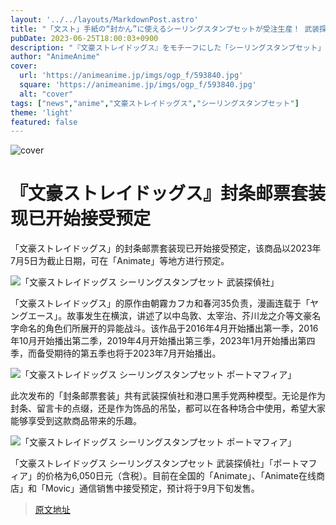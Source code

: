 ```yaml
---
layout: '../../layouts/MarkdownPost.astro'
title: "「文スト」手紙の“封かん”に使えるシーリングスタンプセットが受注生産！ 武装探偵社＆ポートマフィアの2種を用意"
pubDate: 2023-06-25T18:00:03+0900
description: "『文豪ストレイドッグス』をモチーフにした「シーリングスタンプセット」が受注生産商品として登場。2023年7月5日まで「アニメイト」ほかにて予約を受け付けている。"
author: "AnimeAnime"
cover:
  url: 'https://animeanime.jp/imgs/ogp_f/593840.jpg'
  square: 'https://animeanime.jp/imgs/ogp_f/593840.jpg'
  alt: "cover"
tags: ["news","anime","文豪ストレイドッグス","シーリングスタンプセット"]
theme: 'light'
featured: false
---
```


![cover](https://animeanime.jp/imgs/ogp_f/593840.jpg)

# 『文豪ストレイドッグス』封条邮票套装现已开始接受预定

「文豪ストレイドッグス」的封条邮票套装现已开始接受预定，该商品以2023年7月5日为截止日期，可在「Animate」等地方进行预定。

![「文豪ストレイドッグス シーリングスタンプセット 武装探偵社」](https://animeanime.jp/imgs/zoom/593845.jpg)

「文豪ストレイドッグス」的原作由朝霧カフカ和春河35负责，漫画连载于「ヤングエース」。故事发生在横滨，讲述了以中岛敦、太宰治、芥川龙之介等文豪名字命名的角色们所展开的异能战斗。该作品于2016年4月开始播出第一季，2016年10月开始播出第二季，2019年4月开始播出第三季，2023年1月开始播出第四季，而备受期待的第五季也将于2023年7月开始播出。

![「文豪ストレイドッグス シーリングスタンプセット ポートマフィア」](https://animeanime.jp/imgs/zoom/593846.jpg)

此次发布的「封条邮票套装」共有武装探偵社和港口黑手党两种模型。无论是作为封条、留言卡的点缀，还是作为饰品的吊坠，都可以在各种场合中使用，希望大家能够享受到这款商品带来的乐趣。

![「文豪ストレイドッグス シーリングスタンプセット ポートマフィア」](https://animeanime.jp/imgs/zoom/593851.jpg)

「文豪ストレイドッグス シーリングスタンプセット 武装探偵社」「ポートマフィア」的价格为6,050日元（含税）。目前在全国的「Animate」、「Animate在线商店」和「Movic」通信销售中接受预定，预计将于9月下旬发售。

>[原文地址](https://animeanime.jp/article/2023/06/25/78162.html)  